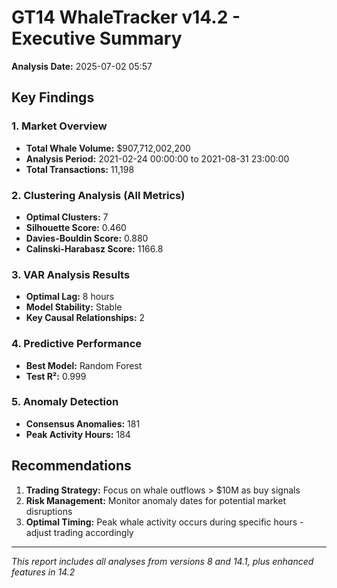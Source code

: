 
# GT14 WhaleTracker v14.2 - Executive Summary

**Analysis Date:** 2025-07-02 05:57

## Key Findings

### 1. Market Overview
- **Total Whale Volume:** $907,712,002,200
- **Analysis Period:** 2021-02-24 00:00:00 to 2021-08-31 23:00:00
- **Total Transactions:** 11,198

### 2. Clustering Analysis (All Metrics)
- **Optimal Clusters:** 7
- **Silhouette Score:** 0.460
- **Davies-Bouldin Score:** 0.880
- **Calinski-Harabasz Score:** 1166.8

### 3. VAR Analysis Results
- **Optimal Lag:** 8 hours
- **Model Stability:** Stable
- **Key Causal Relationships:** 2

### 4. Predictive Performance
- **Best Model:** Random Forest
- **Test R²:** 0.999

### 5. Anomaly Detection
- **Consensus Anomalies:** 181
- **Peak Activity Hours:** 184

## Recommendations

1. **Trading Strategy:** Focus on whale outflows > $10M as buy signals
2. **Risk Management:** Monitor anomaly dates for potential market disruptions
3. **Optimal Timing:** Peak whale activity occurs during specific hours - adjust trading accordingly

---
*This report includes all analyses from versions 8 and 14.1, plus enhanced features in 14.2*
